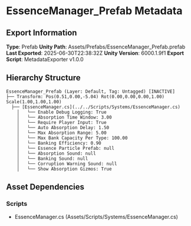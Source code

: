 ﻿# EssenceManager_Prefab Metadata

## Export Information
**Type**: Prefab
**Unity Path**: Assets/Prefabs/EssenceManager_Prefab.prefab
**Last Exported**: 2025-06-30T22:38:32Z
**Unity Version**: 6000.1.9f1
**Export Script**: MetadataExporter v1.0.0

## Hierarchy Structure
```
EssenceManager_Prefab (Layer: Default, Tag: Untagged) [INACTIVE]
├── Transform: Pos(0.51,0.00,-5.04) Rot(0.00,0.00,0.00,1.00) Scale(1.00,1.00,1.00)
  ├── [EssenceManager.cs](../../Scripts/Systems/EssenceManager.cs)
    │   └── Enable Debug Logging: True
    │   └── Absorption Time Window: 3.00
    │   └── Require Player Input: True
    │   └── Auto Absorption Delay: 1.50
    │   └── Max Absorption Range: 5.00
    │   └── Max Bank Capacity Per Type: 100.00
    │   └── Banking Efficiency: 0.90
    │   └── Essence Particle Prefab: null
    │   └── Absorption Sound: null
    │   └── Banking Sound: null
    │   └── Corruption Warning Sound: null
    │   └── Show Absorption Gizmos: True
```

## Asset Dependencies
### Scripts
- EssenceManager.cs (Assets/Scripts/Systems/EssenceManager.cs)

